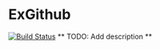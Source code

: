 # ExGithub
[![Build Status](https://travis-ci.org/Ortuna/ex_github.png?branch=master)](https://travis-ci.org/Ortuna/ex_github)
** TODO: Add description **

